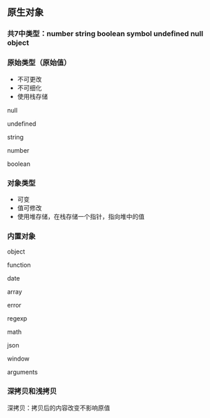 ## 原生对象

### 共7中类型：number string boolean symbol undefined null object

### 原始类型（原始值）

* 不可更改
* 不可细化
* 使用栈存储

null

undefined

string

number

boolean

### 对象类型

* 可变
* 值可修改
* 使用堆存储，在栈存储一个指针，指向堆中的值

### 内置对象

object

function

date

array

error

regexp

math

json

window

arguments

### 深拷贝和浅拷贝

深拷贝：拷贝后的内容改变不影响原值



